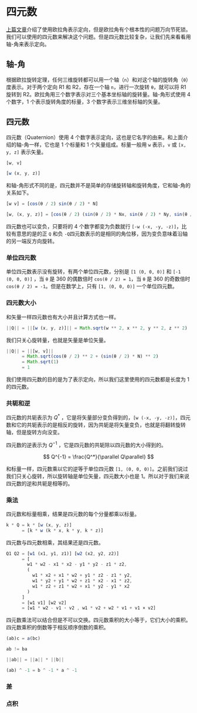 # 四元数

[上篇文章](/14-euler-gimbal.md)介绍了使用欧拉角表示定向，但是欧拉角有个根本性的问题万向节死锁。我们可以使用的四元数来解决这个问题。但是四元数比较复杂，让我们先来看看用轴-角来表示定向。

## 轴-角

根据欧拉旋转定理，任何三维旋转都可以用一个轴（`n`）和对这个轴的旋转角（`θ`）度表示。对于两个定向 R1 和 R2，存在一个轴 `n`，进行一次旋转 `θ`，就可以将 R1 旋转到 R2。欧拉角用三个数字表示对三个基本坐标轴的旋转量。轴-角形式使用 4 个数字，1 个表示旋转角度的标量，3 个数字表示三维坐标轴的矢量。

## 四元数

四元数（Quaternion）使用 4 个数字表示定向，这也是它名字的由来。和上面介绍的轴-角一样，它也是 1 个标量和 1 个矢量组成。标量一般用 `w` 表示，`v` 或 `[x, y, z]` 表示矢量。

```js
[w, v]

[w (x, y, z)]
```

和轴-角形式不同的是，四元数并不是简单的存储旋转轴和旋转角度，它和轴-角的关系如下。

```js
[w v] = [cos(θ / 2) sin(θ / 2) * N]

[w, (x, y, z)] = [cos(θ / 2) (sin(θ / 2) * Nx, sin(θ / 2) * Ny, sin(θ / 2) * Nz)]
```

四元数也可以变负，只要将的 4 个数字都变为负数就行 `[-w (-x, -y, -z)]`，比较有意思的是的正 `Q` 和负 `-Q`四元数表示的是相同的角位移，因为变负意味着沿轴的另一端反方向旋转。

### 单位四元数

单位四元数表示没有旋转，有两个单位四元数，分别是 `[1 (0, 0, 0)]` 和 `[-1 (0, 0, 0)]` ，当 `θ` 是 360 的偶数倍时 `cos(θ / 2) = 1`，当 `θ` 是 360 的奇数倍时 `cos(θ / 2) = -1`。但是在数学上，只有 `[1, (0, 0, 0)]` 一个单位四元数。

### 四元数大小

和矢量一样四元数也有大小并且计算方式也一样。

```js
||Q|| = ||[w (x, y, z)]|| = Math.sqrt(w ** 2, x ** 2, y ** 2, z ** 2)
```

我们只关心旋转量，也就是矢量是单位矢量。

```js
||Q|| = ||[w, v]||
      = Math.sqrt(cos(θ / 2) ** 2 + (sin(θ / 2) * N) ** 2)
      = Math.sqrt(1)
      = 1
```

我们使用四元数的目的是为了表示定向，所以我们这里使用的四元数都是长度为 1 的四元数。

### 共轭和逆

四元数的共轭表示为 $Q^*$ ，它是将矢量部分变负得到的，`[w (-x, -y, -z)]`，四元数和它的共轭表示的是相反的旋转，因为共轭是将矢量变负，也就是将翻转旋转轴，但是旋转方向没变。

四元数的逆表示为 $Q^{-1}$ ，它是四元数的共轭除以四元数的大小得到的。

$$
Q^{-1} = \frac{Q^*}{\parallel Q\parallel}
$$

和标量一样，四元数乘以它的逆等于单位四元数 `[1, (0, 0, 0)]`。之前我们说过我们只关心旋转，所以旋转轴是单位矢量，四元数大小也是 1。所以对于我们来说四元数的逆和共轭是相等的。

### 乘法

四元数和标量相乘，结果是四元数的每个分量都乘以标量。

```js
k * Q = k * [w (x, y, z)]
      = [k * w (k * x, k * y, k * z)]
```

四元数与四元数相乘，其结果还是四元数。

```js
Q1 Q2 = [w1 (x1, y1, z1)] [w2 (x2, y2, z2)]
      = [
        w1 * w2 - x1 * x2 - y1 * y2 - z1 * z2,
        (
          w1 * x2 + x1 * w2 + y1 * z2 - z1 * y2,
          w1 * y2 + y1 * w2 + z1 * x2 - x1 * z2,
          w1 * z2 + z1 * w2 + x1 * y2 - y1 * x2
        )
      ]
      = [w1 v1] [w2 v2]
      = [w1 * w2 - v1 · v2 , w1 * v2 + w2 * v1 + v1 × v2]
```

四元数乘法可以结合但是不可以交换。四元数乘积的大小等于，它们大小的乘积。四元数乘积的倒数等于相反顺序倒数的乘积。

```js
(ab)c = a(bc)

ab != ba

||ab|| = ||a|| * ||b||

(ab) ^ -1 = b ^ -1 * a ^ -1
```



### 差

### 点积

### 

